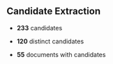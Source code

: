 

## Candidate Extraction

* **233** candidates

* **120** distinct candidates


* **55** documents with candidates


